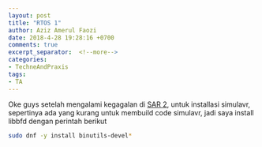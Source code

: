 ```yaml
---
layout: post
title: "RTOS 1"
author: Aziz Amerul Faozi
date: 2018-4-28 19:28:16 +0700
comments: true
excerpt_separator:  <!--more-->
categories: 
- TechneAndPraxis
tags:
- TA
---
```


Oke guys setelah mengalami kegagalan di [SAR 2](https://faoziaziz.herokuapp.com/hobby/techneandpraxis/2018/04/27/SAR-2.html), untuk installasi simulavr, sepertinya ada yang kurang untuk membuild code simulavr, jadi saya install libbfd dengan perintah berikut

```bash
sudo dnf -y install binutils-devel*
```
